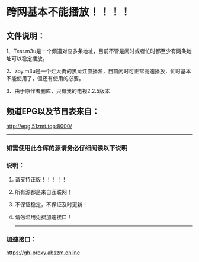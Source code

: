 # 跨网基本不能播放！！！！

## 文件说明：
   1、Test.m3u是一个频道对应多条地址，目前不管是闲时或者忙时都至少有两条地址可以稳定播放。
   
   2、zby.m3u是一个烂大街的黑龙江直播源，目前闲时可正常高速播放，忙时基本不能使用了，但还有使用的必要。

   3、由于原作者删库，只有我的电视2.2.5版本
## 频道EPG以及节目表来自：
http://epg.51zmt.top:8000/

   ------   ------   ------
   
### 如需使用此仓库的源请务必仔细阅读以下说明

### 说明：

1. 请支持正版！！！！！

2. 所有源都是来自互联网！

3. 不保证稳定，不保证及时更新！

4. 请勿滥用免费加速接口！

   ------    ------   ------

### 加速接口：
https://gh-proxy.abszm.online
